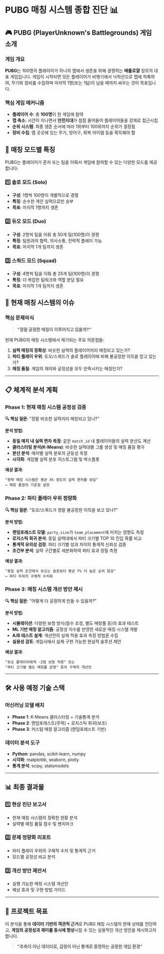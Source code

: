 # PUBG 매칭 시스템 종합 진단 📊

## 🎮 PUBG (PlayerUnknown's Battlegrounds) 게임 소개

### 게임 개요
**PUBG**는 100명의 플레이어가 하나의 맵에서 생존을 위해 경쟁하는 **배틀로얄** 장르의 대표 게임입니다. 게임이 시작되면 모든 플레이어가 비행기에서 낙하산으로 맵에 착륙하여, 무기와 장비를 수집하며 마지막 1명(또는 1팀)이 남을 때까지 싸우는 것이 목표입니다.

### 핵심 게임 메커니즘
- **플레이어 수**: 총 **100명**이 한 게임에 참여
- **맵 축소**: 시간이 지나면서 **안전지대**가 점점 줄어들어 플레이어들을 강제로 접근시킴
- **순위 시스템**: 최종 생존 순서에 따라 1위부터 100위까지 순위가 결정됨
- **장비 수집**: 맵 곳곳에 있는 무기, 방어구, 회복 아이템 등을 획득해야 함

## 🤝 매칭 모드별 특징

PUBG는 플레이어가 혼자 또는 팀을 이뤄서 게임에 참여할 수 있는 다양한 모드를 제공합니다:

### 1️⃣ 솔로 모드 (Solo)
- **구성**: 1명씩 100명이 개별적으로 경쟁
- **특징**: 순수한 개인 실력으로만 승부
- **목표**: 마지막 1명까지 생존

### 2️⃣ 듀오 모드 (Duo)
- **구성**: 2명씩 팀을 이뤄 총 50개 팀(100명)이 경쟁
- **특징**: 팀원과의 협력, 의사소통, 전략적 플레이 가능
- **목표**: 마지막 1개 팀까지 생존

### 3️⃣ 스쿼드 모드 (Squad)
- **구성**: 4명씩 팀을 이뤄 총 25개 팀(100명)이 경쟁
- **특징**: 더 복잡한 팀워크와 역할 분담 필요
- **목표**: 마지막 1개 팀까지 생존

## 🎯 현재 매칭 시스템의 이슈

### 핵심 문제의식
> **"정말 공정한 매칭이 이루어지고 있을까?"**

현재 PUBG의 매칭 시스템에서 제기되는 주요 의문점들:

1. **실력 매칭의 정확성**: 비슷한 실력의 플레이어끼리 매칭되고 있는가?
2. **파티 플레이 우위**: 듀오/스쿼드가 솔로 플레이어에 비해 불공정한 이득을 얻고 있는가?
3. **매칭 품질**: 게임의 재미와 공정성을 모두 만족시키는 매칭인가?

---

## 📋 체계적 분석 계획

### **Phase 1: 현재 매칭 시스템 공정성 검증**
**🔍 핵심 질문**: "정말 비슷한 실력끼리 매칭되고 있나?"

**분석 방법:**
- **동일 매치 내 실력 편차 측정**: 같은 `match_id` 내 플레이어들의 실력 분산도 계산
- **클러스터링 분석(K-Means)**: 비슷한 실력대별 그룹 생성 및 매칭 품질 평가
- **분산 분석**: 매치별 실력 분포의 균등성 측정
- **시각화**: 게임별 실력 분포 히스토그램 및 박스플롯

**예상 결과**: 
```
"현재 매칭 시스템은 평균 X% 정도의 실력 편차를 보임"
→ 매칭 품질의 기준점 설정
```

### **Phase 2: 파티 플레이 우위 정량화**
**🔍 핵심 질문**: "듀오/스쿼드가 정말 불공정한 이득을 보고 있나?"

**분석 방법:**
- **랜덤포레스트 모델**: `party_size`가 `team_placement`에 미치는 영향도 측정
- **로지스틱 회귀 분석**: 동일 실력대에서 파티 크기별 TOP 10 진입 확률 비교
- **통계적 유의성 검정**: 파티 크기별 성과 차이의 통계적 신뢰성 검증
- **조건부 분석**: 실력 구간별로 세분화하여 파티 효과 정밀 측정

**예상 결과**:
```
"동일 실력 조건에서 듀오는 솔로보다 평균 Y% 더 높은 순위 달성"
→ 파티 우위의 구체적 수치화
```

### **Phase 3: 매칭 시스템 개선 방안 제시**
**🔍 핵심 질문**: "어떻게 더 공정하게 만들 수 있을까?"

**분석 방법:**
- **시뮬레이션**: 다양한 보정 방식(점수 조정, 별도 매칭풀 등)의 효과 테스트
- **ML 기반 매칭 알고리즘**: 공정성 지수를 반영한 새로운 매칭 시스템 개발
- **A/B 테스트 설계**: 개선안의 실제 적용 효과 측정 방법론 수립
- **실용성 검토**: 게임사에서 실제 구현 가능한 현실적 솔루션 제안

**예상 결과**:
```
"듀오 플레이어에게 -Z점 보정 적용" 또는 
"파티 크기별 별도 매칭풀 운영" 등의 구체적 개선안
```

---

## 🛠️ 사용 예정 기술 스택

### **머신러닝 모델 배치**
- **Phase 1**: K-Means 클러스터링 + 기술통계 분석
- **Phase 2**: 랜덤포레스트(주력) + 로지스틱 회귀(보조)
- **Phase 3**: 커스텀 매칭 알고리즘 (랜덤포레스트 기반)

### **데이터 분석 도구**
- **Python**: pandas, scikit-learn, numpy
- **시각화**: matplotlib, seaborn, plotly
- **통계 분석**: scipy, statsmodels

---

## 📊 최종 결과물

### 1️⃣ **현상 진단 보고서**
- 현재 매칭 시스템의 정확한 현황 분석
- 실력별 매칭 품질 점수 및 벤치마크

### 2️⃣ **문제 정량화 리포트**
- 파티 플레이 우위의 구체적 수치 및 통계적 근거
- 모드별 공정성 비교 분석

### 3️⃣ **개선 방안 제안서**
- 실행 가능한 매칭 시스템 개선안
- 예상 효과 및 구현 방법 가이드

---

## 🎯 프로젝트 목표

이 분석을 통해 **데이터 기반의 객관적 근거**로 PUBG 매칭 시스템의 현재 상태를 진단하고, **게임의 공정성과 재미를 동시에 향상**시킬 수 있는 실용적인 개선 방안을 제시하고자 합니다.

> **"추측이 아닌 데이터로, 감정이 아닌 통계로 증명하는 공정한 게임 환경"**